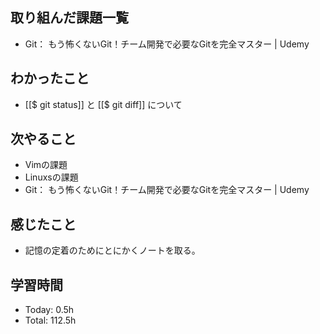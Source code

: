 ## 取り組んだ課題一覧
- Git： もう怖くないGit！チーム開発で必要なGitを完全マスター | Udemy
## わかったこと
- [[$ git status]] と [[$ git diff]] について
## 次やること
- Vimの課題
- Linuxsの課題
- Git： もう怖くないGit！チーム開発で必要なGitを完全マスター | Udemy
## 感じたこと
- 記憶の定着のためにとにかくノートを取る。
## 学習時間
- Today: 0.5h
- Total: 112.5h

<!--```toggl
LIST
FROM 2024-02-07 TO 2024-02-07
INCLUDE PROJECTS "HappinessChain"
```-->
